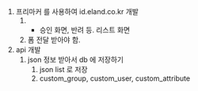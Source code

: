 1. 프리마커 를 사용하여 id.eland.co.kr 개발
	1. + 승인 화면, 반려 등. 리스트 화면
	2. 폼 전달 받아야 함.
2. api 개발
	1. json 정보 받아서 db 에 저장하기
		1. json list 로 저장
		2. custom_group, custom_user, custom_attribute